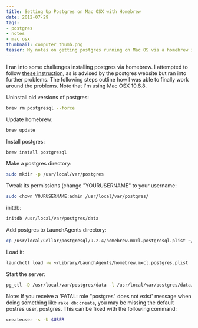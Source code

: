 ```yaml
---
title: Setting Up Postgres on Mac OSX with Homebrew
date: 2012-07-29
tags:
- postgres
- notes
- mac osx
thumbnail: computer_thumb.png
teaser: My notes on getting postgres running on Mac OS via a homebrew installation.
---
```


I ran into some challenges installing postgres via homebrew. I attempted to follow <a href="">these instruction</a>, as is advised by the postgres website but ran into further problems. The following steps outline how I was able to finally work around the problems. Note that I'm using Mac OSX 10.6.8.


Uninstall old versions of postgres:

```bash
brew rm postgresql --force
```

Update homebrew:

```bash
brew update
```

Install postgres:

```bash
brew install postgresql
```

Make a postgres directory:

```bash
sudo mkdir -p /usr/local/var/postgres
```

Tweak its permissions (change "YOURUSERNAME" to your username:

```bash
sudo chown YOURUSERNAME:admin /usr/local/var/postgres/
```

initdb:

```bash
initdb /usr/local/var/postgres/data
```

Add postgres to LaunchAgents directory:

```bash
cp /usr/local/Cellar/postgresql/9.2.4/homebrew.mxcl.postgresql.plist ~/Library/LaunchAgents
```

Load it:

```bash
launchctl load -w ~/Library/LaunchAgents/homebrew.mxcl.postgres.plist
```

Start the server:

```bash
pg_ctl -D /usr/local/var/postgres/data -l /usr/local/var/postgres/data/server.log start
```

Note: If you receive a 'FATAL:  role "postgres" does not exist' message when doing something like <code>rake db:create</code>, you may be missing the default postres user, postgres. This can be fixed with the following command:

```bash
createuser -s -U $USER
```
